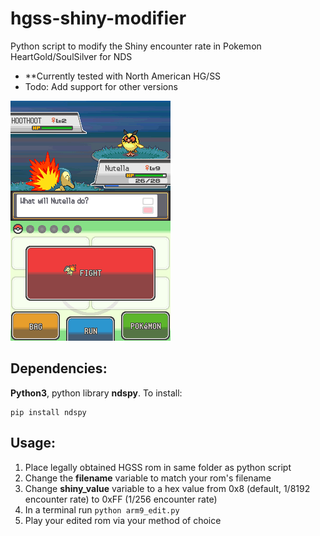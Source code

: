 # hgss-shiny-modifier
Python script to modify the Shiny encounter rate in Pokemon HeartGold/SoulSilver for NDS

- **Currently tested with North American HG/SS
- Todo: Add support for other versions

![First shiny encounter!](https://github.com/choogiesaur/hgss-shiny-modifier/blob/main/shiny_hoothoot.png?raw=true)

## Dependencies: 
**Python3**, python library **ndspy**. To install:
```
pip install ndspy
```

## Usage:
1. Place legally obtained HGSS rom in same folder as python script
2. Change the **filename** variable to match your rom's filename
3. Change **shiny_value** variable to a hex value from 0x8 (default, 1/8192 encounter rate) to 0xFF (1/256 encounter rate)
4. In a terminal run ```python arm9_edit.py```
5. Play your edited rom via your method of choice
